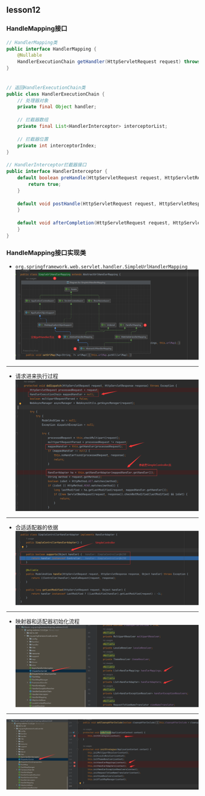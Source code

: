 ## lesson12
### HandleMapping接口
```java
// HandlerMapping类
public interface HandlerMapping {
    @Nullable
    HandlerExecutionChain getHandler(HttpServletRequest request) throws Exception;
}


// 返回HandlerExecutionChain类
public class HandlerExecutionChain {
    // 处理器对象
    private final Object handler;

    // 拦截器数组
    private final List<HandlerInterceptor> interceptorList;
    
    // 拦截器位置
    private int interceptorIndex;
}

// HandlerInterceptor拦截器接口
public interface HandlerInterceptor {
    default boolean preHandle(HttpServletRequest request, HttpServletResponse response, Object handler) throws Exception {
        return true;
    }

    default void postHandle(HttpServletRequest request, HttpServletResponse response, Object handler, @Nullable ModelAndView modelAndView) throws Exception {
    }

    default void afterCompletion(HttpServletRequest request, HttpServletResponse response, Object handler, @Nullable Exception ex) throws Exception {
    }
}
```
### HandleMapping接口实现类
* ```org.springframework.web.servlet.handler.SimpleUrlHandlerMapping```
![img.png](picture/img1.png)
---
* 请求进来执行过程
![img_1.png](picture/img2.png)
---
* 合适适配器的依据
![img.png](picture/img3.png)
---
* 映射器和适配器初始化流程
![img.png](picture/img4.png)
---
![img_1.png](picture/img5.png)

